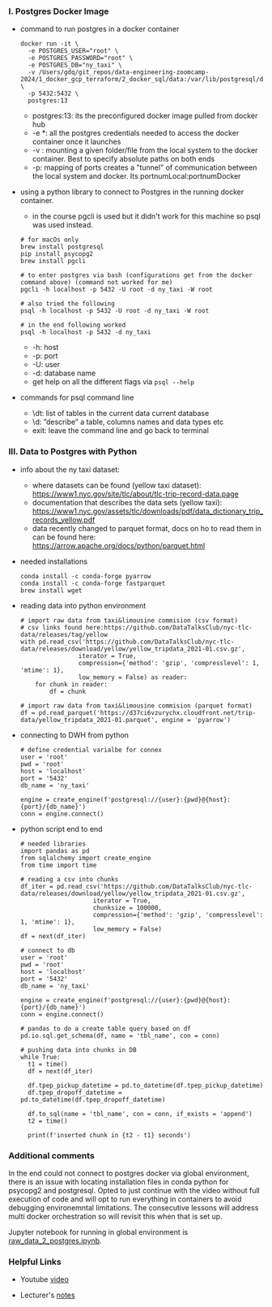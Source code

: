### I. Postgres Docker Image

- command to run postgres in a docker container

  ```
  docker run -it \
    -e POSTGRES_USER="root" \
    -e POSTGRES_PASSWORD="root" \
    -e POSTGRES_DB="ny_taxi" \
    -v /Users/gdq/git_repos/data-engineering-zoomcamp-2024/1_docker_gcp_terraform/2_docker_sql/data:/var/lib/postgresql/data \
    -p 5432:5432 \
    postgres:13
  ```
    * postgres:13: its the preconfigured docker image pulled from docker hub
    * -e *: all the postgres credentials needed to access the docker container once it launches
    * -v : mounting a given folder/file from the local system to the docker container. Best to specify absolute paths on both ends
    * -p: mapping of ports creates a "tunnel" of communication between the local system and docker. Its portnumLocal:portnumDocker

- using a python library to connect to Postgres in the running docker container.

  * in the course pgcli is used but it didn't work for this machine so psql was used instead.

  ``` {bash}
  # for macOs only
  brew install postgresql
  pip install psycopg2
  brew install pgcli

  # to enter postgres via bash (configurations get from the docker command above) (command not worked for me)
  pgcli -h localhost -p 5432 -U root -d ny_taxi -W root

  # also tried the following
  psql -h localhost -p 5432 -U root -d ny_taxi -W root

  # in the end following worked
  psql -h localhost -p 5432 -d ny_taxi
  ```
    - -h: host
    - -p: port
    - -U: user
    - -d: database name
    - get help on all the different flags via `psql --help`

- commands for psql command line

  * \dt: list of tables in the current data current database
  * \d: ”describe” a table, columns names and data types etc
  * exit: leave the command line and go back to terminal

### III. Data to Postgres with Python

- info about the ny taxi dataset:
    - where datasets can be found (yellow taxi dataset): https://www1.nyc.gov/site/tlc/about/tlc-trip-record-data.page
    - documentation that describes the data sets (yellow taxi): https://www1.nyc.gov/assets/tlc/downloads/pdf/data_dictionary_trip_records_yellow.pdf
    - data recently changed to parquet format, docs on ho to read them in can be found here: https://arrow.apache.org/docs/python/parquet.html

- needed installations

  ```{bash}
  conda install -c conda-forge pyarrow
  conda install -c conda-forge fastparquet
  brew install wget
  ```

- reading data into python environment

  ```{python}
  # import raw data from taxi&limousine commision (csv format)
  # csv links found here:https://github.com/DataTalksClub/nyc-tlc-data/releases/tag/yellow
  with pd.read_csv('https://github.com/DataTalksClub/nyc-tlc-data/releases/download/yellow/yellow_tripdata_2021-01.csv.gz',
                  iterator = True,
                  compression={'method': 'gzip', 'compresslevel': 1, 'mtime': 1},
                  low_memory = False) as reader:
      for chunk in reader:
          df = chunk
  
  # import raw data from taxi&limousine commision (parquet format)
  df = pd.read_parquet('https://d37ci6vzurychx.cloudfront.net/trip-data/yellow_tripdata_2021-01.parquet', engine = 'pyarrow')
  ```

- connecting to DWH from python

  ```{python}
  # define credential varialbe for connex 
  user = 'root'
  pwd = 'root'
  host = 'localhost'
  port = '5432'
  db_name = 'ny_taxi'

  engine = create_engine(f'postgresql://{user}:{pwd}@{host}:{port}/{db_name}')
  conn = engine.connect()
  ```

- python script end to end 

  ```{python}
  # needed libraries 
  import pandas as pd
  from sqlalchemy import create_engine
  from time import time

  # reading a csv into chunks
  df_iter = pd.read_csv('https://github.com/DataTalksClub/nyc-tlc-data/releases/download/yellow/yellow_tripdata_2021-01.csv.gz', 
                      iterator = True, 
                      chunksize = 100000,
                      compression={'method': 'gzip', 'compresslevel': 1, 'mtime': 1},
                      low_memory = False)
  df = next(df_iter)

  # connect to db
  user = 'root'
  pwd = 'root'
  host = 'localhost'
  port = '5432'
  db_name = 'ny_taxi'

  engine = create_engine(f'postgresql://{user}:{pwd}@{host}:{port}/{db_name}')
  conn = engine.connect()

  # pandas to do a create table query based on df
  pd.io.sql.get_schema(df, name = 'tbl_name', con = conn)

  # pushing data into chunks in DB
  while True:
  	t1 = time()
  	df = next(df_iter)

    df.tpep_pickup_datetime = pd.to_datetime(df.tpep_pickup_datetime)
    df.tpep_dropoff_datetime = pd.to_datetime(df.tpep_dropoff_datetime)

  	df.to_sql(name = 'tbl_name', con = conn, if_exists = 'append')
  	t2 = time()

  	print(f'inserted chunk in {t2 - t1} seconds')
  ```

### Additional comments 

In the end could not connect to postgres docker via global environment, there is an issue with locating installation files in conda python for psycopg2 and postgresql. Opted to just continue with the video without full execution of code and will opt to run everything in containers to avoid debugging environemntal limitations. The consecutive lessons will address multi docker orchestration so will revisit this when that is set up. 

Jupyter notebook for running in global environment is [raw_data_2_postgres.ipynb](raw_data_2_postgres.ipynb).

### Helpful Links

* Youtube [video](https://www.youtube.com/watch?v=2JM-ziJt0WI&t=2s)

* Lecturer's [notes](https://docs.google.com/document/d/e/2PACX-1vRJUuGfzgIdbkalPgg2nQ884CnZkCg314T_OBq-_hfcowPxNIA0-z5OtMTDzuzute9VBHMjNYZFTCc1/pub)
